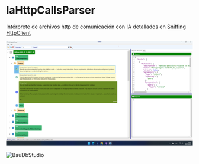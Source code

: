# IaHttpCallsParser

Intérprete de archivos http de comunicación con IA detallados en [Sniffing HttpClient](https://www.panicoenlaxbox.com/post/http-debugging/)

![Ventana principal](https://github.com/jbautistam/IAHttpCallsParser/blob/main/docs/MainWindow.png)

![BauDbStudio](https://jbautistam.github.io/blog/applications/baudbstudio/manual/001-tutorial-baudbstudio/baudbstudio-primera.jpg)
